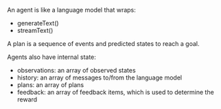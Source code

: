 An agent is like a language model that wraps:

- generateText()
- streamText()

A plan is a sequence of events and predicted states to reach a goal.

Agents also have internal state:

- observations: an array of observed states
- history: an array of messages to/from the language model
- plans: an array of plans
- feedback: an array of feedback items, which is used to determine the reward
